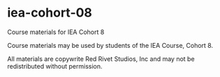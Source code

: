 # iea-cohort-08
Course materials for IEA Cohort 8

Course materials may be used by students of the IEA Course, Cohort 8.

All materials are copywrite Red Rivet Studios, Inc and may not be redistributed without permission.
